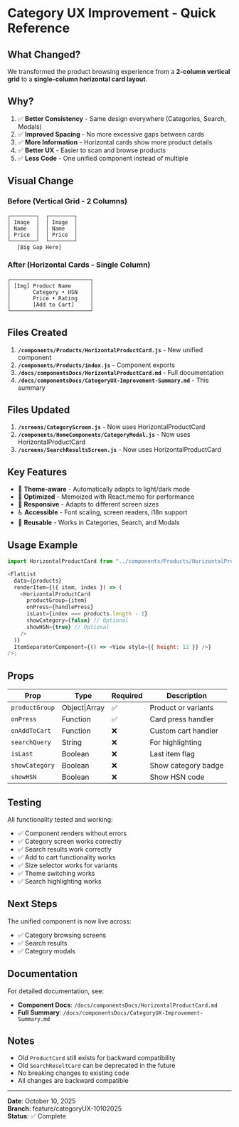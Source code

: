 # Category UX Improvement - Quick Reference

## What Changed?

We transformed the product browsing experience from a **2-column vertical grid** to a **single-column horizontal card layout**.

## Why?

1. ✅ **Better Consistency** - Same design everywhere (Categories, Search, Modals)
2. ✅ **Improved Spacing** - No more excessive gaps between cards
3. ✅ **More Information** - Horizontal cards show more product details
4. ✅ **Better UX** - Easier to scan and browse products
5. ✅ **Less Code** - One unified component instead of multiple

## Visual Change

### Before (Vertical Grid - 2 Columns)

```
┌────────┐  ┌────────┐
│ Image  │  │ Image  │
│ Name   │  │ Name   │
│ Price  │  │ Price  │
└────────┘  └────────┘
   [Big Gap Here]
```

### After (Horizontal Cards - Single Column)

```
┌─────────────────────────┐
│ [Img] Product Name      │
│       Category • HSN    │
│       Price • Rating    │
│       [Add to Cart]     │
└─────────────────────────┘
```

## Files Created

1. **`/components/Products/HorizontalProductCard.js`** - New unified component
2. **`/components/Products/index.js`** - Component exports
3. **`/docs/componentsDocs/HorizontalProductCard.md`** - Full documentation
4. **`/docs/componentsDocs/CategoryUX-Improvement-Summary.md`** - This summary

## Files Updated

1. **`/screens/CategoryScreen.js`** - Now uses HorizontalProductCard
2. **`/components/HomeComponents/CategoryModal.js`** - Now uses HorizontalProductCard
3. **`/screens/SearchResultsScreen.js`** - Now uses HorizontalProductCard

## Key Features

- 🎨 **Theme-aware** - Automatically adapts to light/dark mode
- 🚀 **Optimized** - Memoized with React.memo for performance
- 📱 **Responsive** - Adapts to different screen sizes
- ♿ **Accessible** - Font scaling, screen readers, i18n support
- 🔄 **Reusable** - Works in Categories, Search, and Modals

## Usage Example

```javascript
import HorizontalProductCard from "../components/Products/HorizontalProductCard";

<FlatList
  data={products}
  renderItem={({ item, index }) => (
    <HorizontalProductCard
      productGroup={item}
      onPress={handlePress}
      isLast={index === products.length - 1}
      showCategory={false} // Optional
      showHSN={true} // Optional
    />
  )}
  ItemSeparatorComponent={() => <View style={{ height: 12 }} />}
/>;
```

## Props

| Prop           | Type          | Required | Description         |
| -------------- | ------------- | -------- | ------------------- |
| `productGroup` | Object\|Array | ✅       | Product or variants |
| `onPress`      | Function      | ✅       | Card press handler  |
| `onAddToCart`  | Function      | ❌       | Custom cart handler |
| `searchQuery`  | String        | ❌       | For highlighting    |
| `isLast`       | Boolean       | ❌       | Last item flag      |
| `showCategory` | Boolean       | ❌       | Show category badge |
| `showHSN`      | Boolean       | ❌       | Show HSN code       |

## Testing

All functionality tested and working:

- ✅ Component renders without errors
- ✅ Category screen works correctly
- ✅ Search results work correctly
- ✅ Add to cart functionality works
- ✅ Size selector works for variants
- ✅ Theme switching works
- ✅ Search highlighting works

## Next Steps

The unified component is now live across:

- ✅ Category browsing screens
- ✅ Search results
- ✅ Category modals

## Documentation

For detailed documentation, see:

- **Component Docs**: `/docs/componentsDocs/HorizontalProductCard.md`
- **Full Summary**: `/docs/componentsDocs/CategoryUX-Improvement-Summary.md`

## Notes

- Old `ProductCard` still exists for backward compatibility
- Old `SearchResultCard` can be deprecated in the future
- No breaking changes to existing code
- All changes are backward compatible

---

**Date**: October 10, 2025  
**Branch**: feature/categoryUX-10102025  
**Status**: ✅ Complete
